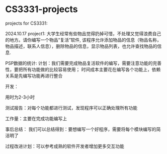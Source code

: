 # CS3331-projects
projects for CS3331:

2024.10.17 project1:
大学生经常有些物品觉得扔掉可惜，不处理又觉得浪费自己的地方。请你编写一个物品“复活”软件,
该程序允许添加物品的信息（物品名称，物品描述，联系人信息），删除物品的信息，显示物品列表，也允许查找物品的信息.

PSP数据的统计:
计划：我们需要完成物品复活软件的编写，需要注意功能的完善性，要把所有功能做的比较容易使用；
时间成本主要花在编写各个功能上，依赖关系是先编写功能再进行整合

开发：

用时为2-3小时

测试报告：对每个功能都进行测试，发现程序可以正确处理所有功能

工作量：主要在完成功能编写上

事后总结：
我们可以总结得到：要想编写一个好程序，需要将每个模块编写的简洁明了

过程改进计划：可以参考成熟的软件开发者增加更多交互功能

